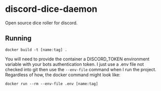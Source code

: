 # discord-dice-daemon
Open source dice roller for discord.

## Running

`docker build -t [name:tag] .`

You will need to provide the container a DISCORD_TOKEN environment variable with your bots authentication token. I just use a .env file not checked into git then use the `--env-file` command when I run the project. Regardless of how, the docker command might look like:

`docker run --rm --env-file .env [name:tag]`
